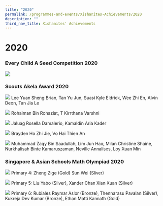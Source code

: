 ```yaml
---
title: "2020"
permalink: /programmes-and-events/Xishanites-Achievements/2020
description: ""
third_nav_title: Xishanites' Achievements
---
```

# **2020**

### Every Child A Seed Competition 2020

![](/images/every%20child%20comp.jpg)

### Scouts Akela Award 2020

![](/images/Akela%20Photo%201.jpeg)
Lee Yuan Sheng Brian, Tan Yu Jun, Suasi Kyle Eldrick, Wee Zhi En, Alvin Deon, Tan Jia Le

![](/images/Akela%20Photo%202.jpeg)
Rohaiman Bin Rohaziat, T Kirrthana Varshni

![](/images/Akela%20Photo%203.jpg)
Jaluag Rosella Damalerio, Kamaldin Aria Kader

![](/images/Akela%20Photo%204.jpeg)
Brayden Ho Zhi Jie, Vo Hai Thien An

![](/images/Akela%20Photo%205.jpeg)
Muhammad Zaqy Bin Saadullah, Lim Jun Hao, Milan Christine Shaine, Nurkhalisah Binte Kamaruszaman, Neville Annalises, Loy Xuan Min

### Singapore & Asian Schools Math Olympiad 2020

![](/images/P4%20Sasmo%20IMG_9424.jpg)
Primary 4: Zheng Zige (Gold) Sun Wei (Sliver)

![](/images/P5%20Sasmo%20IMG_9418.jpg)
Primary 5: Liu Yabo (Silver), Xander Chan Xian Xuan (Silver)

![](/images/P6%20Sasmo%20IMG_9315.jpg)
Primary 6: Rubiales Raymar Aslor (Bronze), Thennarasu Pavalan (Silver), Kukreja Dev Kumar (Bronze), Ethan Matti Kannath (Gold)

